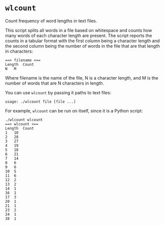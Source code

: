 # `wlcount`
Count frequency of word lengths in text files.

This script splits all words in a file based on whitespace and counts how many
words of each character length are present.  The script reports the counts in
a tabular format with the first column being a character length and the second
column being the number of words in the file that are that length in characters:

    ==> filename <==
    Length	Count
    N	M

Where filename is the name of the file, N is a character length, and 
M is the number of words that are N characters in length.

You can use `wlcount` by passing it paths to text files:

    usage: ./wlcount file [file ...]

For example, `wlcount` can be run on itself, since it is a Python script:

    ./wlcount wlcount
    ==> wlcount <==
    Length	Count
    1	10
    2	28
    3	27
    4	19
    5	18
    6	21
    7	14
    8	6
    9	6
    10	5
    11	6
    12	2
    13	2
    14	1
    16	1
    17	3
    20	1
    21	1
    23	2
    24	1
    38	1
